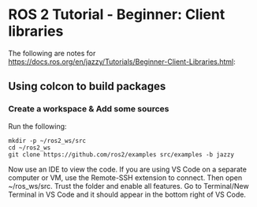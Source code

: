 # ROS 2 Tutorial - Beginner: Client libraries

The following are notes for <https://docs.ros.org/en/jazzy/Tutorials/Beginner-Client-Libraries.html>:

## Using colcon to build packages

### Create a workspace & Add some sources

Run the following:

    mkdir -p ~/ros2_ws/src
    cd ~/ros2_ws
    git clone https://github.com/ros2/examples src/examples -b jazzy

Now use an IDE to view the code. If you are using VS Code on a separate computer or VM, use the Remote-SSH extension to connect. Then open ~/ros_ws/src. Trust the folder and enable all features. Go to Terminal/New Terminal in VS Code and it should appear in the bottom right of VS Code.
